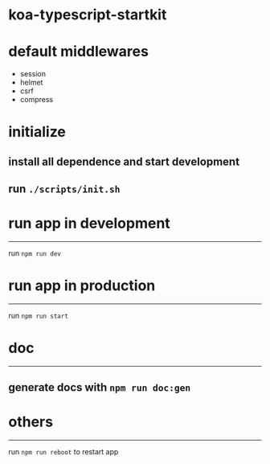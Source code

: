 # koa-typescript-startkit


# default middlewares
* session
* helmet
* csrf
* compress

# initialize
## install all dependence and start development
## run  `./scripts/init.sh`


# run app in development
---------
run `npm run dev `

# run app in production
---------
run `npm run start `





# doc
---------
##  generate docs with `npm run doc:gen ` 
	     
# others
----------
run `npm run reboot` to restart app







